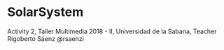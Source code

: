# SolarSystem
Activity 2, Taller Multimedia 2018 - II, Universidad de la Sabana, Teacher Rigoberto Sáenz @rsaenzi
